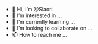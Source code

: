 - 👋 Hi, I’m @Siaori
- 👀 I’m interested in ...
- 🌱 I’m currently learning ...
- 💞️ I’m looking to collaborate on ...
- 📫 How to reach me ...

<!---
Siaori/Siaori is a ✨ special ✨ repository because its `README.md` (this file) appears on your GitHub profile.
You can click the Preview link to take a look at your changes.
--->
